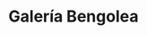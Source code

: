 ---
title: "Galería Bengolea"
url: /general-fernandez-oro/galeria-bengolea/
shop: Einkaufszentrum
---